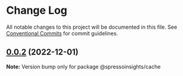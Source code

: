 # Change Log

All notable changes to this project will be documented in this file.
See [Conventional Commits](https://conventionalcommits.org) for commit guidelines.

## [0.0.2](/compare/v0.0.1...v0.0.2) (2022-12-01)

**Note:** Version bump only for package @spressoinsights/cache
